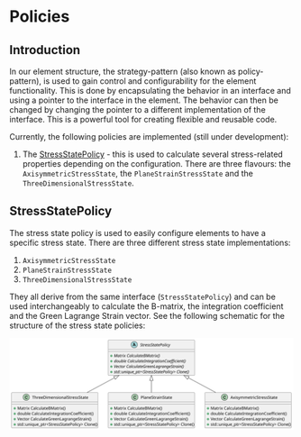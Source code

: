 # Policies

## Introduction
In our element structure, the strategy-pattern (also known as policy-pattern), is used to gain control and configurability for the element functionality. This is done by encapsulating the behavior in an interface and using a pointer to the interface in the element. The behavior can then be changed by changing the pointer to a different implementation of the interface. This is a powerful tool for creating flexible and reusable code.

Currently, the following policies are implemented (still under development):
1. The [StressStatePolicy](#stressstatepolicy) - this is used to calculate several stress-related properties depending on the configuration. There are three flavours: the `AxisymmetricStressState`, the `PlaneStrainStressState` and the `ThreeDimensionalStressState`.

## StressStatePolicy
The stress state policy is used to easily configure elements to have a specific stress state. There are three different stress state implementations:
1. `AxisymmetricStressState`
2. `PlaneStrainStressState`  
3. `ThreeDimensionalStressState` 

They all derive from the same interface (`StressStatePolicy`) and can be used interchangeably to calculate the B-matrix, the integration coefficient and the Green Lagrange Strain vector. See the following schematic for the structure of the stress state policies: 

![stress_state_policies.svg](stress_state_policies.svg)

